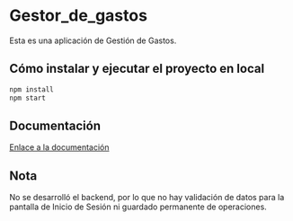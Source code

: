 # Gestor_de_gastos

Esta es una aplicación de Gestión de Gastos.


## Cómo instalar y ejecutar el proyecto en local

```bash
npm install
npm start
```

## Documentación

[Enlace a la documentación](https://drive.google.com/drive/folders/1YsjJHTX_BtCduoW4PUajoH86BeIF21C9)

## Nota 
 
No se desarrolló el backend, por lo que no hay validación de datos para la pantalla de Inicio de Sesión ni guardado permanente de operaciones.